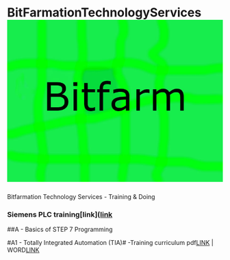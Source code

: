# BitFarmationTechnologyServices ![image](tm.jpg)
Bitfarmation Technology Services - Training &amp; Doing


### Siemens PLC training[link]([link](http://w3.siemens.com/mcms/sce/en/advanced_training/training_material/classic-modules/Pages/default.aspx)
##A - Basics of STEP 7 Programming

#A1 - Totally Integrated Automation (TIA)#
-Training curriculum pdf[LINK](pdf) | WORD[LINK](Word)
